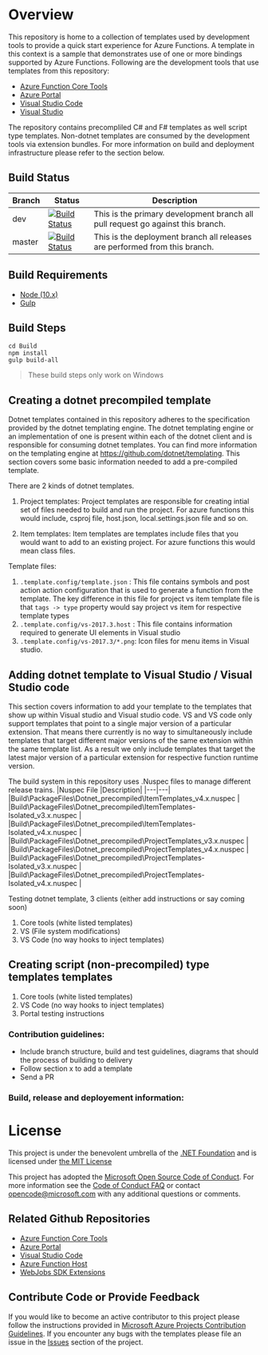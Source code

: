 # Overview
This repository is home to a collection of templates used by development tools to provide a quick start experience for Azure Functions. A template in this context is a sample  that demonstrates use of one or more bindings supported by Azure Functions. Following are the development tools that use templates from this repository:

- [Azure Function Core Tools](https://github.com/Azure/azure-functions-core-tools)
- [Azure Portal](https://portal.azure.com)
- [Visual Studio Code](https://code.visualstudio.com/)
- [Visual Studio](https://visualstudio.microsoft.com/vs/)

The repository contains precompliled C# and F# templates as well script type templates. Non-dotnet templates are consumed by the development tools via extension bundles. For more information on build and deployment infrastructure please refer to the section below.

## Build Status
|Branch|Status|Description|
|---|---|---|
|dev|[![Build Status](https://azfunc.visualstudio.com/Azure%20Functions/_apis/build/status/Azure.azure-functions-templates?branchName=dev)](https://azfunc.visualstudio.com/Azure%20Functions/_build/latest?definitionId=43&branchName=dev)| This is the primary development branch all pull request go against this branch. |
|master|[![Build Status](https://azfunc.visualstudio.com/Azure%20Functions/_apis/build/status/Azure.azure-functions-templates?branchName=master)](https://azfunc.visualstudio.com/Azure%20Functions/_build/latest?definitionId=43&branchName=master)| This is the deployment branch all releases are performed from this branch. |

## Build Requirements
- [Node (10.x)](https://nodejs.org/dist/latest-v10.x/)
- [Gulp](https://gulpjs.com/docs/en/getting-started/quick-start)

## Build Steps
```
cd Build
npm install
gulp build-all
```
> These build steps only work on Windows

## Creating a dotnet precompiled template

Dotnet templates contained in this repository adheres to the specification provided by the dotnet templating engine. The dotnet templating engine or an implementation of one is present within each of the dotnet client and is responsible for consuming dotnet templates. You can find more information on the templating engine at https://github.com/dotnet/templating. This section covers some basic information needed to add a pre-compiled template.

There are 2 kinds of dotnet templates.
1. Project templates: Project templates are responsible for creating intial set of files needed to build and run the project. For azure functions this would include, csproj file, host.json, local.settings.json file and so on.

2. Item templates: Item templates are templates include files that you would want to add to an existing project. For azure functions this would mean class files.

Template files:
1.  `.template.config/template.json` : This file contains symbols and post action action configuration that is used to generate a function from the template. The key difference in this file for project vs item template file is that `tags -> type` property would say project vs item for respective template types
2.  `.template.config/vs-2017.3.host` : This file contains information required to generate UI elements in Visual studio
3. `.template.config/vs-2017.3/*.png`: Icon files for menu items in Visual studio.

## Adding dotnet template to Visual Studio / Visual Studio code
This section covers information to add your template to the templates that show up within Visual studio and Visual studio code. VS and VS code only support templates that point to a single major version of a particular extension. That means there currently is no way to simultaneously include templates that target different major versions of the same extension within the same template list. As a result we only include templates that target the latest major version of a particular extension for respective function runtime version.

The build system in this repository uses .Nuspec files to manage different release trains.
|Nuspec File |Description|
|---|---|
|Build\PackageFiles\Dotnet_precompiled\ItemTemplates_v4.x.nuspec |
|Build\PackageFiles\Dotnet_precompiled\ItemTemplates-Isolated_v3.x.nuspec |
|Build\PackageFiles\Dotnet_precompiled\ItemTemplates-Isolated_v4.x.nuspec |
|Build\PackageFiles\Dotnet_precompiled\ProjectTemplates_v3.x.nuspec |
|Build\PackageFiles\Dotnet_precompiled\ProjectTemplates_v4.x.nuspec |
|Build\PackageFiles\Dotnet_precompiled\ProjectTemplates-Isolated_v3.x.nuspec |
|Build\PackageFiles\Dotnet_precompiled\ProjectTemplates-Isolated_v4.x.nuspec |

Testing dotnet template, 3 clients (either add instructions or say coming soon)
1. Core tools (white listed templates)
2. VS (File system modifications)
3. VS Code (no way hooks to inject templates)


<!-- Targeting a particular runtime version (should be included in the adding dotnet template section) -->

<!-- link to a dedicated section for PR guidelines -->

## Creating script (non-precompiled) type templates templates
<!-- Files and basic information neede to add a template  -->

<!-- Adding templates to bundles -->

<!-- testing instructions for script  -->
1. Core tools (white listed templates)
2. VS Code (no way hooks to inject templates)
3. Portal testing instructions

### Contribution guidelines:
- Include branch structure, build and test guidelines, diagrams that should the process of building to delivery
- Follow section x to add a template
- Send a PR

### Build, release and deployement information:


# License

This project is under the benevolent umbrella of the [.NET Foundation](http://www.dotnetfoundation.org/) and is licensed under [the MIT License](LICENSE.txt)

This project has adopted the [Microsoft Open Source Code of Conduct](https://opensource.microsoft.com/codeofconduct/). For more information see the [Code of Conduct FAQ](https://opensource.microsoft.com/codeofconduct/faq/) or contact [opencode@microsoft.com](mailto:opencode@microsoft.com) with any additional questions or comments.

## Related Github Repositories
- [Azure Function Core Tools](https://github.com/Azure/azure-functions-core-tools)
- [Azure Portal](https://github.com/Azure/azure-functions-ux)
- [Visual Studio Code](https://github.com/microsoft/vscode-azurefunctions)
- [Azure Function Host](https://github.com/Azure/azure-functions-host)
- [WebJobs SDK Extensions](https://github.com/Azure/azure-webjobs-sdk-extensions)

## Contribute Code or Provide Feedback
If you would like to become an active contributor to this project please follow the instructions provided in [Microsoft Azure Projects Contribution Guidelines](http://azure.github.com/guidelines.html).
If you encounter any bugs with the templates please file an issue in the [Issues](https://github.com/Azure/azure-webjobs-sdk-templates/issues) section of the project.

